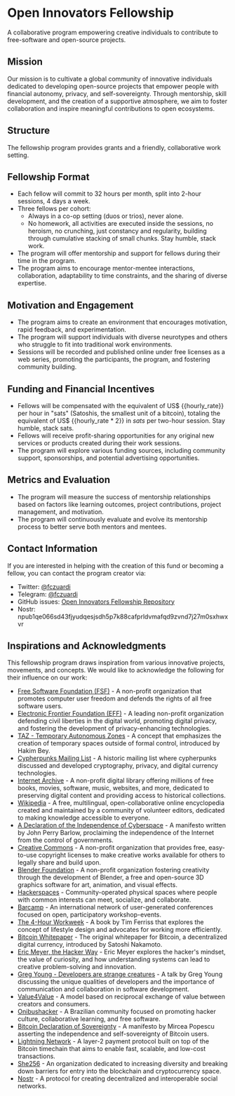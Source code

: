 # Open Innovators Fellowship

A collaborative program empowering creative individuals to contribute to free-software and open-source projects.

## Mission

Our mission is to cultivate a global community of innovative individuals dedicated to developing open-source projects that empower people with financial autonomy, privacy, and self-sovereignty. Through mentorship, skill development, and the creation of a supportive atmosphere, we aim to foster collaboration and inspire meaningful contributions to open ecosystems.

## Structure

The fellowship program provides grants and a friendly, collaborative work setting.

## Fellowship Format

- Each fellow will commit to 32 hours per month, split into 2-hour sessions, 4 days a week.
- Three fellows per cohort:
  - Always in a co-op setting (duos or trios), never alone.
  - No homework, all activities are executed inside the sessions, no heroism, no crunching, just constancy and regularity, building through cumulative stacking of small chunks. Stay humble, stack work.
- The program will offer mentorship and support for fellows during their time in the program.
- The program aims to encourage mentor-mentee interactions, collaboration, adaptability to time constraints, and the sharing of diverse expertise.


## Motivation and Engagement

- The program aims to create an environment that encourages motivation, rapid feedback, and experimentation.
- The program will support individuals with diverse neurotypes and others who struggle to fit into traditional work environments.
- Sessions will be recorded and published online under free licenses as a web series, promoting the participants, the program, and fostering community building.

## Funding and Financial Incentives

- Fellows will be compensated with the equivalent of US$ {{hourly_rate}} per hour in "sats" (Satoshis, the smallest unit of a bitcoin), totaling the equivalent of US$ {{hourly_rate * 2}} in _sats_ per two-hour session. Stay humble, stack sats.
- Fellows will receive profit-sharing opportunities for any original new services or products created during their work sessions.
- The program will explore various funding sources, including community support, sponsorships, and potential advertising opportunities.

## Metrics and Evaluation

- The program will measure the success of mentorship relationships based on factors like learning outcomes, project contributions, project management, and motivation.
- The program will continuously evaluate and evolve its mentorship process to better serve both mentors and mentees.

## Contact Information

If you are interested in helping with the creation of this fund or becoming a fellow, you can contact the program creator via:

- Twitter: [@fczuardi](https://twitter.com/fczuardi)
- Telegram: [@fczuardi](https://t.me/fczuardi)
- GitHub issues: [Open Innovators Fellowship Repository](https://github.com/fczuardi/open-innovators-fellowship/issues)
- Nostr: npub1qe066sd43fjyudqesjsdh5p7k88cafprldvmafqd9zvnd7j27m0sxhwxvr

## Inspirations and Acknowledgments

This fellowship program draws inspiration from various innovative projects, movements, and concepts. We would like to acknowledge the following for their influence on our work:

- [Free Software Foundation (FSF)](https://www.fsf.org/) - A non-profit organization that promotes computer user freedom and defends the rights of all free software users.
- [Electronic Frontier Foundation (EFF)](https://www.eff.org/) - A leading non-profit organization defending civil liberties in the digital world, promoting digital privacy, and fostering the development of privacy-enhancing technologies.
- [TAZ - Temporary Autonomous Zones](https://en.wikipedia.org/wiki/Temporary_Autonomous_Zone) - A concept that emphasizes the creation of temporary spaces outside of formal control, introduced by Hakim Bey.
- [Cypherpunks Mailing List](https://en.wikipedia.org/wiki/Cypherpunk) - A historic mailing list where cypherpunks discussed and developed cryptography, privacy, and digital currency technologies.
- [Internet Archive](https://archive.org/) - A non-profit digital library offering millions of free books, movies, software, music, websites, and more, dedicated to preserving digital content and providing access to historical collections.
- [Wikipedia](https://www.wikipedia.org/) - A free, multilingual, open-collaborative online encyclopedia created and maintained by a community of volunteer editors, dedicated to making knowledge accessible to everyone.
- [A Declaration of the Independence of Cyberspace](https://www.eff.org/cyberspace-independence) - A manifesto written by John Perry Barlow, proclaiming the independence of the Internet from the control of governments.
- [Creative Commons](https://creativecommons.org/) - A non-profit organization that provides free, easy-to-use copyright licenses to make creative works available for others to legally share and build upon.
- [Blender Foundation](https://www.blender.org/foundation/) - A non-profit organization fostering creativity through the development of Blender, a free and open-source 3D graphics software for art, animation, and visual effects.
- [Hackerspaces](https://en.wikipedia.org/wiki/Hackerspace) - Community-operated physical spaces where people with common interests can meet, socialize, and collaborate.
- [Barcamp](https://en.wikipedia.org/wiki/BarCamp) - An international network of user-generated conferences focused on open, participatory workshop-events.
- [The 4-Hour Workweek](https://en.wikipedia.org/wiki/The_4-Hour_Workweek) - A book by Tim Ferriss that explores the concept of lifestyle design and advocates for working more efficiently.
- [Bitcoin Whitepaper](https://bitcoin.org/bitcoin.pdf) - The original whitepaper for Bitcoin, a decentralized digital currency, introduced by Satoshi Nakamoto.
- [Eric Meyer, the Hacker Way](https://www.youtube.com/watch?v=FvMuPtuvP5w) - Eric Meyer explores the hacker's mindset, the value of curiosity, and how understanding systems can lead to creative problem-solving and innovation.
- [Greg Young - Developers are strange creatures](https://www.youtube.com/watch?v=N-lSE3DBerM) - A talk by Greg Young discussing the unique qualities of developers and the importance of communication and collaboration in software development.
- [Value4Value](https://dergigi.com/2021/12/30/the-freedom-of-value/) - A model based on reciprocal exchange of value between creators and consumers.
- [Onibushacker](https://www.facebook.com/onibushacker/) - A Brazilian community focused on promoting hacker culture, collaborative learning, and free software.
- [Bitcoin Declaration of Sovereignty](http://deedbot.org/deed-2014-11-08-17-16-20.txt) - A manifesto by Mircea Popescu asserting the independence and self-sovereignty of Bitcoin users.
- [Lightning Network](https://lightning.network/) - A layer-2 payment protocol built on top of the Bitcoin timechain that aims to enable fast, scalable, and low-cost transactions.
- [She256](https://she256.org/) - An organization dedicated to increasing diversity and breaking down barriers for entry into the blockchain and cryptocurrency space.
- [Nostr](https://github.com/fiatjaf/nostr) - A protocol for creating decentralized and interoperable social networks.

